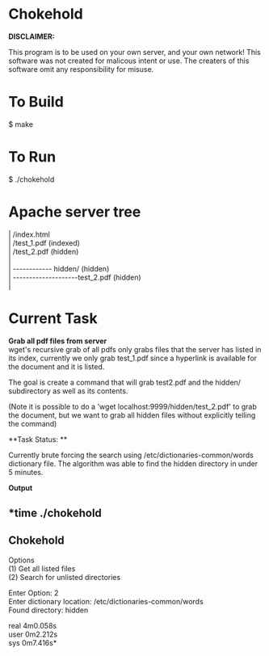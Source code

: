 # Chokehold

**DISCLAIMER:**

This program is to be used on your own server, and your own network! 
This software was not created for malicous intent or use. 
The creaters of this software omit any responsibility for misuse.

# To Build  
$ make  
# To Run  
$ ./chokehold

# Apache server tree

| /index.html  
| /test_1.pdf (indexed)  
| /test_2.pdf (hidden)  
|  
| ------------ hidden/ (hidden)  
| --------------------test_2.pdf (hidden)  
|  


# Current Task  
**Grab all pdf files from server**  
wget's recursive grab of all pdfs only grabs files that the server has listed in its index, currently we only grab test_1.pdf since a hyperlink is available for the document and it is listed.

The goal is create a command that will grab test2.pdf and the hidden/ subdirectory as well as its contents.

(Note it is possible to do a 'wget localhost:9999/hidden/test_2.pdf' to grab the document, but we want to grab all hidden files without explicitly telling the command)

**Task Status: ** 

Currently brute forcing the search using /etc/dictionaries-common/words dictionary file.
The algorithm was able to find the hidden directory in under 5 minutes.

**Output**  

*time ./chokehold  
------------------------------  
Chokehold  
------------------------------  
Options  
(1) Get all listed files  
(2) Search for unlisted directories  
  
Enter Option: 2  
Enter dictionary location: /etc/dictionaries-common/words  
Found directory: hidden  

real	4m0.058s  
user	0m2.212s  
sys	0m7.416s*
